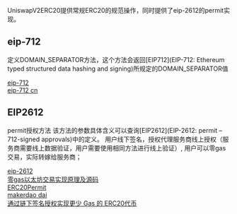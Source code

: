  UniswapV2ERC20提供常规ERC20的规范操作，同时提供了eip-2612的permit实现。

 ## eip-712
 定义DOMAIN_SEPARATOR方法，这个方法会返回[EIP712](EIP-712: Ethereum typed structured data hashing and signing)所规定的DOMAIN_SEPARATOR值

 [eip-712](https://eips.ethereum.org/EIPS/eip-712)     
 [eip-712 cn](https://zhuanlan.zhihu.com/p/40596830)  
  
## EIP2612


permit授权方法 该方法的参数具体含义可以查询[EIP2612](EIP-2612: permit – 712-signed approvals)中的定义。
用户线下签名，授权代理服务商线上授权（服务商需要线上数据验证，用户需要使用相同方法进行线上验证）, 用户可以零gas交易，实际转嫁给服务商；


[eip-2612](https://eips.ethereum.org/EIPS/eip-2612)  
[零gas以太坊交易实现原理及源码](https://zhuanlan.zhihu.com/p/26922651)  
[ERC20Permit](https://github.com/Donaldhan/ERC20Permit)   
[makerdao dai](https://github.com/makerdao/dss/blob/master/src/dai.sol)     
[通过链下签名授权实现更少 Gas 的 ERC20代币](https://zhuanlan.zhihu.com/p/268699937)  


